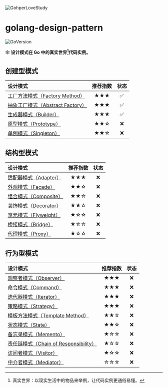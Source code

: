 ![GohperLoveStudy](https://user-images.githubusercontent.com/62499904/182999672-c47771ca-7d11-480c-a133-c25b467e8746.jpeg)
# golang-design-pattern
![GoVersion](https://img.shields.io/badge/Go-1.18%2B-%2334baeb?style=flat&logo=go)


🕸 **设计模式在 Go 中的真实世界[^1]代码实例。**

## 创建型模式
| 设计模式                                                                                                           | 推荐指数 |         状态         |
|:---------------------------------------------------------------------------------------------------------------|:----:|:------------------:|
| [工厂方法模式（Factory Method）](https://github.com/guowei-gong/golang-design-pattern/tree/main/01_facetory_method)    | ★★★  | :white_check_mark: |
| [抽象工厂模式（Abstract Factory）](https://github.com/guowei-gong/golang-design-pattern/tree/main/02_abstract_factory) | ★★★  | :white_check_mark: |
| [生成器模式（Builder）](https://github.com/guowei-gong/golang-design-pattern/tree/main/03_builder)                    | ★★★  | :white_check_mark: |
| [原型模式（Prototype）]()                                                                                            | ★★☆  |        :x:         |
| [单例模式（Singleton）]()                                                                                            | ★★☆  |        :x:         |


## 结构型模式
| 设计模式                | 推荐指数 | 状态  |
|:--------------------|:----:|:---:|
| [适配器模式（Adapter）]()  | ★★★  | :x: |
| [外观模式（Facade）]()    | ★★☆  | :x: |
| [组合模式（Composite）]() | ★★☆  | :x: |
| [装饰模式（Decorator）]() | ★★☆  | :x: |
| [享元模式（Flyweight）]() | ★☆☆  | :x: |
| [桥接模式（Bridge）]()    | ★☆☆  | :x: |
| [代理模式（Proxy）]()     | ★☆☆  | :x: |


## 行为型模式
| 设计模式                               | 推荐指数 | 状态  |
|:-----------------------------------|:----:|:---:|
| [观察者模式（Observer）]()                | ★★★  | :x: |
| [命令模式（Command）]()                  | ★★★  | :x: |
| [迭代器模式（Iterator）]()                | ★★★  | :x: |
| [策略模式（Strategy）]()                 | ★★★  | :x: |
| [模板方法模式（Template Method）]()        | ★★☆  | :x: |
| [状态模式（State）]()                    | ★★☆  | :x: |
| [备忘录模式（Memento）]()                 | ★☆☆  | :x: |
| [责任链模式（Chain of Responsibility）]() | ★☆☆  | :x: |
| [访问者模式（Visitor）]()                 | ★☆☆  | :x: |
| [中介者模式（Mediator）]()                | ☆☆☆  | :x: |

[^1]: 真实世界：以现实生活中的物品来举例，让代码实例更通俗易懂。
